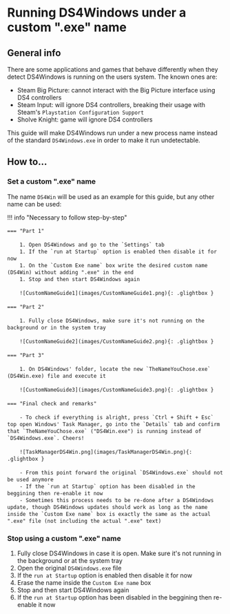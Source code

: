 # Running DS4Windows under a custom ".exe" name

## General info

There are some applications and games that behave differently when they detect DS4Windows is running on the users system. The known ones are:

- Steam Big Picture: cannot interact with the Big Picture interface using DS4 controllers
- Steam Input: will ignore DS4 controllers, breaking their usage with Steam's `Playstation Configuration Support` 
- Sholve Knight: game will ignore DS4 controllers

This guide will make DS4Windows run under a new process name instead of the standard `DS4Windows.exe` in order to make it run undetectable.

## How to...

### Set a custom ".exe" name

The name `DS4Win` will be used as an example for this guide, but any other name can be used:

!!! info "Necessary to follow step-by-step"

    === "Part 1"

        1. Open DS4Windows and go to the `Settings` tab
        1. If the `run at Startup` option is enabled then disable it for now
        1. On the `Custom Exe name` box write the desired custom name (DS4Win) without adding ".exe" in the end
        1. Stop and then start DS4Windows again

        ![CustomNameGuide1](images/CustomNameGuide1.png){: .glightbox }  

    === "Part 2"

        1. Fully close DS4Windows, make sure it's not running on the background or in the system tray

        ![CustomNameGuide2](images/CustomNameGuide2.png){: .glightbox }  

    === "Part 3" 

        1. On DS4Windows' folder, locate the new `TheNameYouChose.exe` (DS4Win.exe) file and execute it

        ![CustomNameGuide3](images/CustomNameGuide3.png){: .glightbox }  

    === "Final check and remarks"

        - To check if everything is alright, press `Ctrl + Shift + Esc` top open Windows' Task Manager, go into the `Details` tab and confirm that `TheNameYouChose.exe` ("DS4Win.exe") is running instead of `DS4Windows.exe`. Cheers!

        ![TaskManagerDS4Win.png](images/TaskManagerDS4Win.png){: .glightbox }  

        - From this point forward the original `DS4Windows.exe` should not be used anymore
        - If the `run at Startup` option has been disabled in the beggining then re-enable it now
        - Sometimes this process needs to be re-done after a DS4Windows update, though DS4Windows updates should work as long as the name inside the `Custom Exe name` box is exactly the same as the actual ".exe" file (not including the actual ".exe" text)        



### Stop using a custom ".exe" name

1. Fully close DS4Windows in case it is open. Make sure it's not running in the background or at the system tray
1. Open the original `DS4Windows.exe` file
1. If the `run at Startup` option is enabled then disable it for now
1. Erase the name inside the `Custom Exe name` box
1. Stop and then start DS4Windows again
1. If the `run at Startup` option has been disabled in the beggining then re-enable it now
